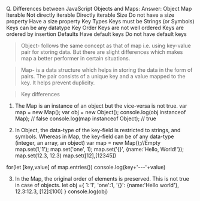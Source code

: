 Q. Differences between JavaScript Objects and Maps:
Answer:
                        Object      	                Map
Iterable	Not directly iterable	                Directly iterable
Size	    Do not have a size property	            Have a size property
Key Types	Keys must be Strings (or Symbols)	    Keys can be any datatype
Key Order	Keys are not well ordered	            Keys are ordered by insertion
Defaults	Have default keys	                    Do not have default keys
    
>Object- follows the same concept as that of map i.e. using key-value pair for storing data. But there are slight differences which makes map a better performer in certain situations.

>Map- is a data structure which helps in storing the data in the form of pairs. The pair consists of a unique key and a value mapped to the key. It helps prevent duplicity.

>Key differences

1. The Map is an instance of an object but the vice-versa is not true.
var map = new Map();
var obj = new Object();
console.log(obj instanceof Map);   // false
console.log(map instanceof Object);  // true



2. In Object, the data-type of the key-field is restricted to strings, and symbols. Whereas in Map, the key-field can be of any data-type (integer, an array, an object)
var map = new Map();//Empty
map.set(1,'1');
map.set('one', 1);
map.set('{}', {name:'Hello, World!'});
map.set(12.3, 12.3)
map.set([12],[12345])

for(let [key,value] of map.entries())
  console.log(key+'---'+value)


3. In the Map, the original order of elements is preserved. This is not true in case of objects.
let obj ={
  1:'1',
  'one':1,
  '{}': {name:'Hello world'},
  12.3:12.3,
  [12]:[100]
}
console.log(obj)
     